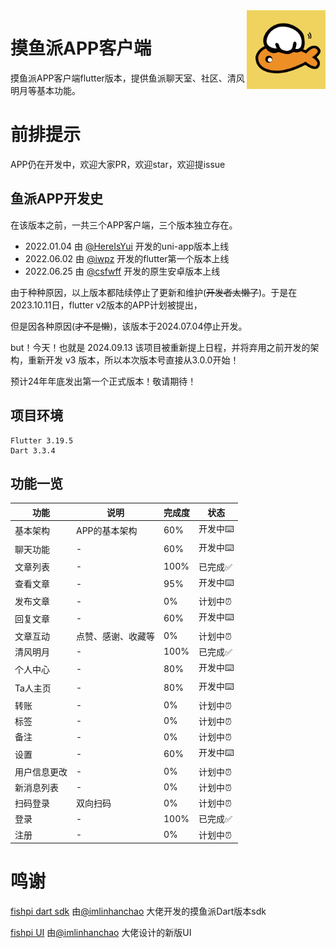 <img decoding="async" align=right src="assets/images/logo.png" width="25%">

# 摸鱼派APP客户端

摸鱼派APP客户端flutter版本，提供鱼派聊天室、社区、清风明月等基本功能。

# 前排提示

APP仍在开发中，欢迎大家PR，欢迎star，欢迎提issue

## 鱼派APP开发史

在该版本之前，一共三个APP客户端，三个版本独立存在。

- 2022.01.04 由 [@HereIsYui](https://github.com/HereIsYui) 开发的uni-app版本上线 
- 2022.06.02 由 [@iwpz](https://github.com/iwpz) 开发的flutter第一个版本上线 
- 2022.06.25 由 [@csfwff](https://github.com/csfwff) 开发的原生安卓版本上线

由于种种原因，以上版本都陆续停止了更新和维护(~~开发者太懒了~~)。于是在2023.10.11日，flutter v2版本的APP计划被提出，

但是因各种原因(~~才不是懒~~)，该版本于2024.07.04停止开发。

but！今天！也就是 2024.09.13 该项目被重新提上日程，并将弃用之前开发的架构，重新开发 v3 版本，所以本次版本号直接从3.0.0开始！

预计24年年底发出第一个正式版本！敬请期待！

## 项目环境

```
Flutter 3.19.5
Dart 3.3.4
```

## 功能一览

| 功能     | 说明        | 完成度  | 状态    |
|--------|-----------|------|-------|
| 基本架构   | APP的基本架构  | 60%  | 开发中⌨️ |
| 聊天功能   | -         | 60%  | 开发中⌨️  |
| 文章列表   | -         | 100% | 已完成✅  |
| 查看文章   | -         | 95%  | 开发中⌨️ |
| 发布文章   | -         | 0%   | 计划中⏰  |
| 回复文章   | -         | 60%  | 开发中⌨️  |
| 文章互动   | 点赞、感谢、收藏等 | 0%   | 计划中⏰  |
| 清风明月   | -         | 100% | 已完成✅  |
| 个人中心   | -         | 80%  | 开发中⌨️   |
| Ta人主页  | -         | 80%  | 开发中⌨️️   |
| 转账     | -         | 0%   | 计划中⏰️   |
| 标签     | -         | 0%   | 计划中⏰️   |
| 备注     | -         | 0%   | 计划中⏰️   |
| 设置     | -         | 60%  | 开发中⌨️  |
| 用户信息更改 | -         | 0%   | 计划中⏰  |
| 新消息列表  | -         | 0%   | 计划中⏰  |
| 扫码登录   | 双向扫码      | 0%   | 计划中⏰  |
| 登录     | -         | 100% | 已完成✅  |
| 注册     | -         | 0%   | 计划中⏰  |

# 鸣谢

[fishpi dart sdk](https://pub.dev/packages/fishpi) 由[@imlinhanchao](https://github.com/imlinhanchao) 大佬开发的摸鱼派Dart版本sdk

[fishpi UI](https://pixso.cn/app/editor/l_uc36XwPK9YiU1h3VcuGQ?page-id=0%3A1) 由[@imlinhanchao](https://github.com/imlinhanchao) 大佬设计的新版UI
